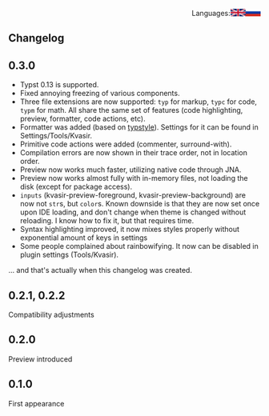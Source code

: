 <div align="right"><p style='align: right;'>
Languages: <a href="Changelog-RU.md"><img src="/flags/RU.png" alt="Russian" width="6%"  align="right"></a> <a href="Changelog.md"><img src="/flags/UK.png" alt="English" width="6%" align="right"></a> 
</p></div>

## Changelog

## 0.3.0

- Typst 0.13 is supported.
- Fixed annoying freezing of various components.
- Three file extensions are now supported: `typ` for markup, `typc` for code, `typm` for math. All share the same set of features (code highlighting, preview, formatter, code actions, etc).
- Formatter was added (based on [typstyle](https://github.com/Enter-tainer/typstyle)). Settings for it can be found in Settings/Tools/Kvasir.
- Primitive code actions were added (commenter, surround-with).
- Compilation errors are now shown in their trace order, not in location order.
- Preview now works much faster, utilizing native code through JNA.
- Preview now works almost fully with in-memory files, not loading the disk (except for package access).
- `inputs` (kvasir-preview-foreground, kvasir-preview-background) are now not `str`s, but `color`s. Known downside is that they are now set once upon IDE loading, and don't change when theme is changed without reloading. I know how to fix it, but that requires time.
- Syntax highlighting improved, it now mixes styles properly without exponential amount of keys in settings
- Some people complained about rainbowifying. It now can be disabled in plugin settings (Tools/Kvasir).

... and that's actually when this changelog was created.

## 0.2.1, 0.2.2 

Compatibility adjustments

## 0.2.0

Preview introduced

## 0.1.0 

First appearance